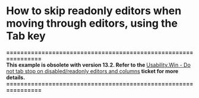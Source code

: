 # How to skip readonly editors when moving through editors, using the Tab key


<p><strong>===============================================================</strong><strong><br />
</strong><strong> </strong><strong>This example is obsolete with version 13.2. Refer to the </strong><a href="https://www.devexpress.com/Support/Center/p/S30850">Usability.Win - Do not tab stop on disabled/readonly editors and columns</a><strong> ticket for more details.</strong><strong><br />
===============================================================</strong></p><p><u></u></p><p><u></u></p>

<br/>


